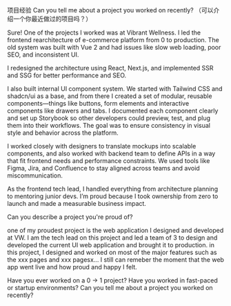 项目经验
Can you tell me about a project you worked on recently?
（可以介绍一个你最近做过的项目吗？）

Sure! One of the projects I worked was at Vibrant Wellness. I led the frontend rearchitecture of e-commerce platform from 0 to production. The old system was built with Vue 2 and had issues like slow web loading, poor SEO, and inconsistent UI.

I redesigned the architecture using React, Next.js, and implemented SSR and SSG for better performance and SEO. 

I also built internal UI component system. We started with Tailwind CSS and shadcn/ui as a base, and from there I created a set of modular, reusable components—things like buttons, form elements and interactive components like drawers and tabs. I documented each component clearly and set up Storybook so other developers could preview, test, and plug them into their workflows. The goal was to ensure consistency in visual style and behavior across the platform.

I worked closely with designers to translate mockups into scalable components, and also worked with backend team to define APIs in a way that fit frontend needs and performance constraints.
We used tools like Figma, Jira, and Confluence to stay aligned across teams and avoid miscommunication.

As the frontend tech lead, I handled everything from architecture planning to mentoring junior devs. I’m proud because I took ownership from zero to launch and made a measurable business impact.



Can you describe a project you're proud of?

one of my proudest project is the web application I designed and developed at VW. I am the tech lead on this project and led a team of 3 to design and developed the current UI web application and brought it to production. in this project, I designed and worked on most of the major features such as the xxx pages and xxx pagesx... I still can remeber the moment that the web app went live and how proud and happy I felt.

Have you ever worked on a 0 → 1 project?
Have you worked in fast-paced or startup environments?
Can you tell me about a project you worked on recently?